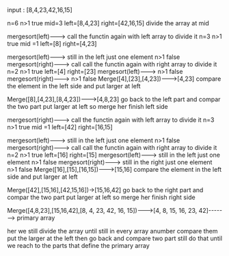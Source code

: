 input : [8,4,23,42,16,15]

n=6
n>1 true
mid=3
left=[8,4,23]
right=[42,16,15]
divide the array at mid


mergesort(left)---> call the functin again with left array to divide it 
n=3
n>1  true
mid =1
left=[8]
right=[4,23]

mergesort(left)--->  still in the left just one element
n>1  false
mergesort(right)--->  call call the functin again with right array to divide it 
n=2
n>1  true
left=[4]
right=[23]
mergesort(left)--->
n>1  false
mergesort(right)--->
n>1  false
Merge([4],[23],[4,23])--->[4,23]   compare the element in the left side and put larger at left


Merge([8],[4,23],[8,4,23])--->[4,8,23]   go back to the left part and compar the two part put larger at left so merge her finish left side



mergesort(right)--->    call the functin again with left array to divide it 
n=3
n>1  true
mid =1
left=[42]
right=[16,15]

mergesort(left)--->     still in the left just one element
n>1  false
mergesort(right)--->   call call the functin again with right array to divide it 
n=2
n>1  true
left=[16]
right=[15]
mergesort(left)--->  still in the left just one element
n>1  false
mergesort(right)--->  still in the right just one element
n>1  false
Merge([16],[15],[16,15])--->[15,16]               compare the element in the left side and put larger at left


Merge([42],[15,16],[42,15,16])->[15,16,42]  go back to the right part and compar the two part put larger at left so merge her finish right side




Merge([4,8,23],[15,16,42],[8, 4, 23, 42, 16, 15])--->[4, 8, 15, 16, 23, 42]-------> primary array


her we still divide the array until still in every array anumber compare them put the larger at the left 
then go back and compare two part still do that until we reach to the parts that define the primary array